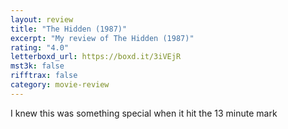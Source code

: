 ```yaml
---
layout: review
title: "The Hidden (1987)"
excerpt: "My review of The Hidden (1987)"
rating: "4.0"
letterboxd_url: https://boxd.it/3iVEjR
mst3k: false
rifftrax: false
category: movie-review
---
```


I knew this was something special when it hit the 13 minute mark
